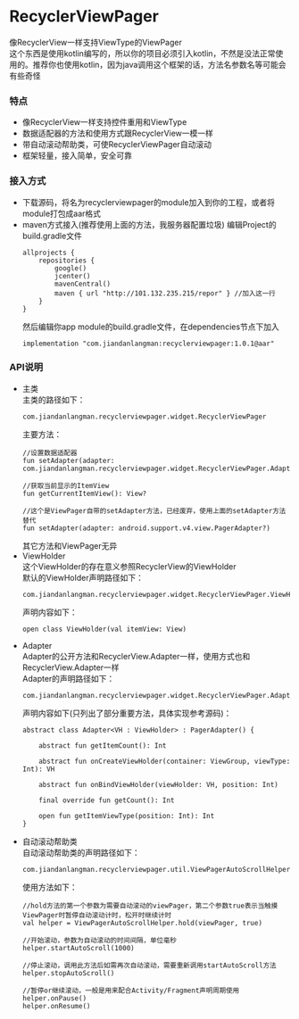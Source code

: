 # RecyclerViewPager
像RecyclerView一样支持ViewType的ViewPager  
这个东西是使用kotlin编写的，所以你的项目必须引入kotlin，不然是没法正常使用的。推荐你也使用kotlin，因为java调用这个框架的话，方法名参数名等可能会有些奇怪  
### 特点
- 像RecyclerView一样支持控件重用和ViewType
- 数据适配器的方法和使用方式跟RecyclerView一模一样
- 带自动滚动帮助类，可使RecyclerViewPager自动滚动
- 框架轻量，接入简单，安全可靠
### 接入方式
- 下载源码，将名为recyclerviewpager的module加入到你的工程，或者将module打包成aar格式
- maven方式接入(推荐使用上面的方法，我服务器配置垃圾)
    编辑Project的build.gradle文件
    ```
    allprojects {
        repositories {
            google()
            jcenter()
            mavenCentral()
            maven { url "http://101.132.235.215/repor" } //加入这一行
        }
    }
    ```
    然后编辑你app module的build.gradle文件，在dependencies节点下加入
    ```
    implementation "com.jiandanlangman:recyclerviewpager:1.0.1@aar"
    ```
### API说明
- 主类  
    主类的路径如下：
    ```
    com.jiandanlangman.recyclerviewpager.widget.RecyclerViewPager
    ```
    主要方法：
    ```
    //设置数据适配器
    fun setAdapter(adapter: com.jiandanlangman.recyclerviewpager.widget.RecyclerViewPager.Adapter<*>?)

    //获取当前显示的ItemView
    fun getCurrentItemView(): View?

    //这个是ViewPager自带的setAdapter方法，已经废弃，使用上面的setAdapter方法替代
    fun setAdapter(adapter: android.support.v4.view.PagerAdapter?)
    ```
    其它方法和ViewPager无异
- ViewHolder  
    这个ViewHolder的存在意义参照RecyclerView的ViewHolder  
    默认的ViewHolder声明路径如下：
    ```
    com.jiandanlangman.recyclerviewpager.widget.RecyclerViewPager.ViewHolder
    ```
    声明内容如下：
    ```
    open class ViewHolder(val itemView: View)
    ```
- Adapter  
    Adapter的公开方法和RecyclerView.Adapter一样，使用方式也和RecyclerView.Adapter一样  
    Adapter的声明路径如下：
    ```
    com.jiandanlangman.recyclerviewpager.widget.RecyclerViewPager.Adapter
    ```
    声明内容如下(只列出了部分重要方法，具体实现参考源码)：
    ```
    abstract class Adapter<VH : ViewHolder> : PagerAdapter() {

        abstract fun getItemCount(): Int

        abstract fun onCreateViewHolder(container: ViewGroup, viewType: Int): VH

        abstract fun onBindViewHolder(viewHolder: VH, position: Int)

        final override fun getCount(): Int

        open fun getItemViewType(position: Int): Int
    }
    ```
- 自动滚动帮助类  
    自动滚动帮助类的声明路径如下：
    ```
    com.jiandanlangman.recyclerviewpager.util.ViewPagerAutoScrollHelper
    ```
    使用方法如下：
    ```
    //hold方法的第一个参数为需要自动滚动的viewPager，第二个参数true表示当触摸ViewPager时暂停自动滚动计时，松开时继续计时
    val helper = ViewPagerAutoScrollHelper.hold(viewPager, true)

    //开始滚动，参数为自动滚动的时间间隔，单位毫秒
    helper.startAutoScroll(1000)

    //停止滚动，调用此方法后如需再次自动滚动，需要重新调用startAutoScroll方法
    helper.stopAutoScroll()

    //暂停or继续滚动，一般是用来配合Activity/Fragment声明周期使用
    helper.onPause()
    helper.onResume()
    ```
